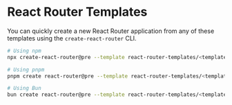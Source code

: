 # React Router Templates

You can quickly create a new React Router application from any of these templates using the `create-react-router` CLI.

```bash
# Using npm
npx create-react-router@pre --template react-router-templates/<template-name>

# Using pnpm
pnpm create react-router@pre --template react-router-templates/<template-name>

# Using Bun
bun create react-router@pre --template react-router-templates/<template-name>
```
